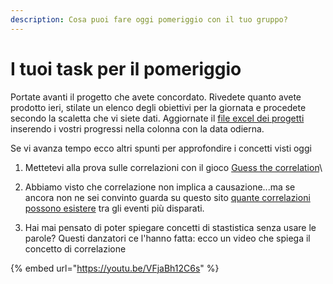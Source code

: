 ```yaml
---
description: Cosa puoi fare oggi pomeriggio con il tuo gruppo?
---
```


# I tuoi task per il pomeriggio

Portate avanti il progetto che avete concordato. Rivedete quanto avete prodotto ieri, stilate un elenco degli obiettivi per la giornata e procedete secondo la scaletta che vi siete dati. Aggiornate il [file excel dei progetti](https://docs.google.com/spreadsheets/d/1o4Kop3UegUx2Q9t8sDemcWtsktMX8TsZbH5p8WoWh6w/edit?usp=sharing) inserendo i vostri progressi nella colonna con la data odierna.

Se vi avanza tempo ecco altri spunti per approfondire i concetti visti oggi&#x20;

1. Mettetevi alla prova sulle correlazioni con il gioco [Guess the correlation](http://guessthecorrelation.com/)\

2. Abbiamo visto che correlazione non implica a causazione...ma se ancora non ne sei convinto guarda su questo sito [quante correlazioni possono esistere](https://www.tylervigen.com/spurious-correlations) tra gli eventi più disparati.&#x20;
3. Hai mai pensato di poter spiegare concetti di stastistica senza usare le parole? Questi danzatori ce l'hanno fatta: ecco un video che spiega il concetto di correlazione&#x20;

{% embed url="https://youtu.be/VFjaBh12C6s" %}
